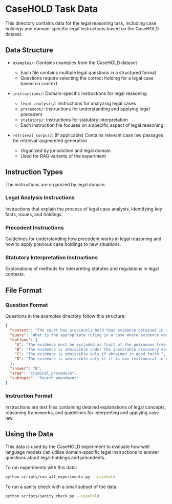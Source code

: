# CaseHOLD Task Data

This directory contains data for the legal reasoning task, including case holdings and domain-specific legal instructions based on the CaseHOLD dataset.

## Data Structure

- `examples/`: Contains examples from the CaseHOLD dataset
  - Each file contains multiple legal questions in a structured format
  - Questions require selecting the correct holding for a legal case based on context

- `instructions/`: Domain-specific instructions for legal reasoning
  - `legal_analysis/`: Instructions for analyzing legal cases
  - `precedent/`: Instructions for understanding and applying legal precedent
  - `statutory/`: Instructions for statutory interpretation
  - Each instruction file focuses on a specific aspect of legal reasoning

- `retrieval_corpus/`: (If applicable) Contains relevant case law passages for retrieval-augmented generation
  - Organized by jurisdiction and legal domain
  - Used for RAG variants of the experiment

## Instruction Types

The instructions are organized by legal domain:

### Legal Analysis Instructions
Instructions that explain the process of legal case analysis, identifying key facts, issues, and holdings.

### Precedent Instructions
Guidelines for understanding how precedent works in legal reasoning and how to apply previous case holdings to new situations.

### Statutory Interpretation Instructions
Explanations of methods for interpreting statutes and regulations in legal contexts.

## File Format

### Question Format
Questions in the examples directory follow this structure:
```json
{
  "context": "The court has previously held that evidence obtained in violation of the Fourth Amendment must be excluded from trial, subject to certain exceptions.",
  "query": "What is the appropriate ruling in a case where evidence was obtained through an illegal search but would have inevitably been discovered through legal means?",
  "options": {
    "A": "The evidence must be excluded as fruit of the poisonous tree.",
    "B": "The evidence is admissible under the inevitable discovery exception.",
    "C": "The evidence is admissible only if obtained in good faith.",
    "D": "The evidence is admissible only if it is non-testimonial in nature."
  },
  "answer": "B",
  "area": "criminal_procedure",
  "subtopic": "fourth_amendment"
}
```

### Instruction Format
Instructions are text files containing detailed explanations of legal concepts, reasoning frameworks, and guidelines for interpreting and applying case law.

## Using the Data

This data is used by the CaseHOLD experiment to evaluate how well language models can utilize domain-specific legal instructions to answer questions about legal holdings and precedents.

To run experiments with this data:
```bash
python scripts/run_all_experiments.py --casehold
```

To run a sanity check with a small subset of the data:
```bash
python scripts/sanity_check.py --casehold
``` 